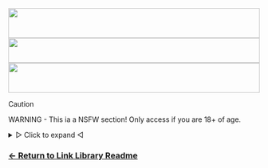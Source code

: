 
<div align="center">
<img src="https://readme-typing-svg.demolab.com?font=Poppins&weight=500&size=41&duration=2700&pause=700&color=0CA4A5&center=true&vCenter=true&random=false&width=435&lines=N%CC%83%CC%8C%CD%A4%CD%9B%CC%89%CD%80S%CD%8A%CC%90%CD%AE%CD%86%CD%A7%CD%87%CD%95%CC%A3%CC%AE%CC%B1F%CD%83%CD%AD%CD%9B%CD%98%CD%8E%CC%AF%CC%B2W%CD%97%CD%AD%CC%87%CC%8F%CC%88%CD%A6%CD%84%CD%85%CD%96%CC%BA%CC%9F%CC%AF%CC%A4%CC%AF+%CD%91%CC%84%CC%80%CD%82Li%CC%93%CC%86%CC%82%CD%84%CC%82%CD%91%CD%A1%CD%96%CC%AE%CC%B3%CC%BB%CC%AE%CD%88n%CC%89%CC%80%CD%97%CC%89%CC%84%CC%BB%CC%A9%CD%89%CC%9C%CC%AFk%CD%8A%CD%9F%CD%85+%CC%A2%CC%BC%CC%AA%CD%95%CC%99L%CC%90%CC%85%CD%AB%CD%86%CD%92%CC%B2%CC%AB%CC%AA%CC%A3%CC%B2ib%CC%A2r%CD%9Dar%CC%8C%CD%AF%CD%A3%CC%89y%CC%94%CC%BE%CC%80%CC%93%CC%A3%CC%A5%CC%BA%CC%AA" width="100%" height="60">
 <img src="https://raw.githubusercontent.com/matfantinel/matfantinel/master/waves.svg" width="100%" height="50">
 <img src="https://readme-typing-svg.demolab.com?font=Fira+Code&weight=500&size=24&duration=700&pause=400&color=F70000&center=true&vCenter=true&random=false&width=435&lines=18%2B+Only" width="100%" height="60">
</div>

> [!CAUTION]
> WARNING - This ia a NSFW section! Only access if you are 18+ of age.
<details>
<summary>▷ Click to expand ◁</summary>

 ### Porn
- [pornstars.tube](https://pornstars.tube/)
- [pornmd](https://www.pornmd.com) - (500+ sites)
- [hello.porn](https://hello.porn)
- [pornhat](https://www.pornhat.com)
- [hqporner](https://hqporner.com/)
- [badassdownloader.com](https://badassdownloader.com/supported-websites/) - (Huge List)
  
### Comics/3D animations
- [f95zone](https://f95zone.to/) 
  
### Actress UHQ Images
- [actress-uhq](https://actress-uhq.netlify.app/)

### Forums
- [vipergirls](https://vipergirls.to/forum.php) (K2S)
- [desifakes.com](https://desifakes.com) (Fakes)

### Search 
- [search4porn.net](https://search4porn.net/)

### Downloads
- [bestpornstars.org](https://www.bestpornstars.org/) (K2S)
- [adultdb.io](https://www.adultdb.io/) (K2S)

### Purchase Accounts
- [durtpass.com](https://www.durtypass.com/category/passwords/)
- [brpass.info](https://www.brpass.info/)
- [xxx.pass.com](https://xxx-pass.com/category/passwords)
- [xcitypass.com](https://www.xcitypass.com/)
- [passtoday.net](https://passtoday.net/)
- [password69.com](https://password69.com/)
- [86pass.co](https://86pass.co)
- [pornpwd.com](https://pornpwd.com/)
- [xpassd.net](https://xpassd.net/)
- [passall.org](https://www.passall.org/)
  
</details>

### [<- Return to Link Library Readme](README.md)
